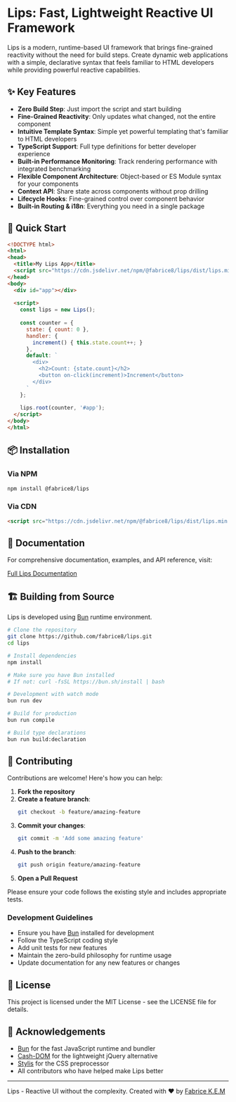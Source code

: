 # Lips: Fast, Lightweight Reactive UI Framework

Lips is a modern, runtime-based UI framework that brings fine-grained reactivity without the need for build steps. Create dynamic web applications with a simple, declarative syntax that feels familiar to HTML developers while providing powerful reactive capabilities.

## ✨ Key Features

- **Zero Build Step**: Just import the script and start building
- **Fine-Grained Reactivity**: Only updates what changed, not the entire component
- **Intuitive Template Syntax**: Simple yet powerful templating that's familiar to HTML developers
- **TypeScript Support**: Full type definitions for better developer experience
- **Built-in Performance Monitoring**: Track rendering performance with integrated benchmarking
- **Flexible Component Architecture**: Object-based or ES Module syntax for your components
- **Context API**: Share state across components without prop drilling
- **Lifecycle Hooks**: Fine-grained control over component behavior
- **Built-in Routing & i18n**: Everything you need in a single package

## 🚀 Quick Start

```html
<!DOCTYPE html>
<html>
<head>
  <title>My Lips App</title>
  <script src="https://cdn.jsdelivr.net/npm/@fabrice8/lips/dist/lips.min.js"></script>
</head>
<body>
  <div id="app"></div>
  
  <script>
    const lips = new Lips();
    
    const counter = {
      state: { count: 0 },
      handler: {
        increment() { this.state.count++; }
      },
      default: `
        <div>
          <h2>Count: {state.count}</h2>
          <button on-click(increment)>Increment</button>
        </div>
      `
    };
    
    lips.root(counter, '#app');
  </script>
</body>
</html>
```

## 📦 Installation

### Via NPM

```bash
npm install @fabrice8/lips
```

### Via CDN

```html
<script src="https://cdn.jsdelivr.net/npm/@fabrice8/lips/dist/lips.min.js"></script>
```

## 📖 Documentation

For comprehensive documentation, examples, and API reference, visit:

[Full Lips Documentation](https://github.com/fabrice8/lips/tree/main/docs/index.md)

## 🏗️ Building from Source

Lips is developed using [Bun](https://bun.sh) runtime environment.

```bash
# Clone the repository
git clone https://github.com/fabrice8/lips.git
cd lips

# Install dependencies
npm install

# Make sure you have Bun installed
# If not: curl -fsSL https://bun.sh/install | bash

# Development with watch mode
bun run dev

# Build for production
bun run compile

# Build type declarations
bun run build:declaration
```

## 🤝 Contributing

Contributions are welcome! Here's how you can help:

1. **Fork the repository**
2. **Create a feature branch**:
   ```bash
   git checkout -b feature/amazing-feature
   ```
3. **Commit your changes**:
   ```bash
   git commit -m 'Add some amazing feature'
   ```
4. **Push to the branch**:
   ```bash
   git push origin feature/amazing-feature
   ```
5. **Open a Pull Request**

Please ensure your code follows the existing style and includes appropriate tests.

### Development Guidelines

- Ensure you have [Bun](https://bun.sh) installed for development
- Follow the TypeScript coding style
- Add unit tests for new features
- Maintain the zero-build philosophy for runtime usage
- Update documentation for any new features or changes

## 📄 License

This project is licensed under the MIT License - see the LICENSE file for details.

## 🙏 Acknowledgements

- [Bun](https://bun.sh) for the fast JavaScript runtime and bundler
- [Cash-DOM](https://github.com/fabiospampinato/cash) for the lightweight jQuery alternative
- [Stylis](https://github.com/thysultan/stylis) for the CSS preprocessor
- All contributors who have helped make Lips better

---

Lips - Reactive UI without the complexity. Created with ❤️ by [Fabrice K.E.M](https://github.com/fabrice8)